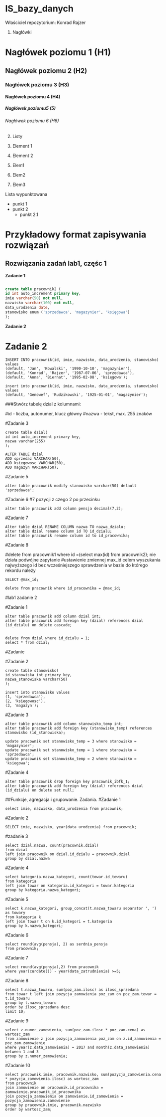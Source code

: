 # IS_bazy_danych

Właściciel repozytorium: Konrad Rajzer

1. Nagłówki
# Nagłówek poziomu 1 (H1)
## Nagłówek poziomu 2 (H2)
### Nagłówek poziomu 3 (H3)
#### Nagłówek poziomu 4 (H4)
##### Nagłówek poziomu5 (5)
###### Nagłówek poziomu 6 (H6)

2. Listy
1. Element 1
2. Element 2

1. Elem1
2. Elem2
3. Elem3

Lista wypunktowana
* punkt 1
* punkt 2
  * punkt 2.1
 
# Przykładowy format zapisywania rozwiązań

## Rozwiązania zadań lab1, częśc 1

**Zadanie 1**
```sql

create table pracownik2 (
id int auto_increment primary key,
imie varchar(50) not null,
nazwisko varchar(100) not null,
data_urodzenia date,
stanowisko enum ('sprzedawca', 'magazynier', 'księgowa')
);
```

**Zadanie 2**
# Zadanie 2
```
INSERT INTO pracownik(id, imie, nazwisko, data_urodzenia, stanowisko) values
(default, 'Jan', 'Kowalski', '1990-10-10', 'magazynier'),
(default, 'Konrad', 'Rajzer', '1987-07-06', 'sprzedawca'),
(default, 'Anna', 'Biernat', '1995-02-08', 'księgowa');

insert into pracownik(id, imie, nazwisko, data_urodzenia, stanowisko) values
(default, 'Genowef', 'Rudzikowski', '1925-01-01', 'magazynier');
```
###Stwórz tabelę dzial z kolumnami:

#id - liczba, autonumer, klucz główny
#nazwa - tekst, max. 255 znaków

#Zadanie 3
```
create table dzial(
id int auto_increment primary key,
nazwa varchar(255)
);

ALTER TABLE dzial
ADD sprzedaz VARCHAR(50),	
ADD ksiegowosc VARCHAR(50),
ADD magazyn VARCHAR(50);
```
#Zadanie 5
```
alter table pracownik modify stanowisko varchar(50) default 'sprzedawca';
```
#Zadanie 6
#7 pozycji z czego 2 po przecinku
```
alter table pracownik add column pensja decimal(7,2);
```
#Zadanie 7
```
Alter table dzial RENAME COLUMN nazwa TO nazwa_dzialu;
alter table dzial rename column id TO id_dzialu;
alter table pracownik rename column id to id_pracownika;
```
#Zadanie 8

#delete from pracownik1 where id =(select max(id) from pracownik2); nie działa podwójne zapytanie
#ustawienie zmiennej max_id celem wyszukania najwyższego id bez wcześniejszego sprawdzenia w bazie do którego rekordu należy
```SET @max_id = (SELECT MAX(id_pracownika) FROM pracownik);
SELECT @max_id;

delete from pracownik where id_pracownika = @max_id;

```
#lab1 zadanie 2

#Zadanie 1
```
alter table pracownik add column dzial int;
alter table pracownik add foreign key (dzial) references dzial (id_dzialu) on delete cascade;


delete from dzial where id_dzialu = 1;
select * from dzial;
```
#Zadanie

#Zadanie 2

```
create table stanowisko(
id_stanowiska int primary key,
nazwa_stanowiska varchar(50)
);

insert into stanowisko values
(1, 'sprzedawca'),
(2, 'ksiegowosc'),
(3, 'magazyn');
```

#Zadanie 3
```
alter table pracownik add column stanowisko_temp int;
alter table pracownik add foreign key (stanowisko_temp) references stanowisko (id_stanowiska);

update pracownik set stanowisko_temp = 3 where stanowisko = 'magazynier';
update pracownik set stanowisko_temp = 1 where stanowisko = 'sprzedawca';
update pracownik set stanowisko_temp = 2 where stanowisko = 'ksiegowa';
```
#Zadanie 4
```
alter table pracownik drop foreign key pracownik_ibfk_1;
alter table pracownik add foreign key (dzial) references dzial (id_dzialu) on delete set null;
```

##Funkcje, agregacja i grupowanie. Zadania.
#Zadanie 1
```
select imie, nazwisko, data_urodzenia from pracownik;
```
#Zadanie 2
```
SELECT imie, nazwisko, year(data_urodzenia) from pracownik;
```

#zadanie 3
```
select dzial.nazwa, count(pracownik.dzial)
from dzial
left join pracownik on dzial.id_dzialu = pracownik.dzial
group by dzial.nazwa
```
#Zadanie 4
```
select kategoria.nazwa_kategori, count(towar.id_towaru)
from kategoria
left join towar on kategoria.id_kategori = towar.kategoria
group by kategoria.nazwa_kategori;
```
#Zadanie 5
```
select k.nazwa_kategori, group_concat(t.nazwa_towaru separator ', ') as towary
from kategoria k
left join towar t on k.id_kategori = t.kategoria
group by k.nazwa_kategori;
```
#Zadanie 6
```
select round(avg(pensja), 2) as serdnia_pensja
from pracownik;
```
#Zadanie 7
```
select round(avg(pensja),2) from pracownik
where year(curdate()) - year(data_zatrudnienia) >=5;
```
#Zadanie 8
```
select t.nazwa_towaru, sum(poz_zam.ilosc) as ilosc_sprzedana
from towar t left join pozycja_zamowienia poz_zam on poz_zam.towar = t.id_towaru
group by t.nazwa_towaru
order by ilosc_sprzedana desc
limit 10;
```
#Zadanie 9
```
select z.numer_zamowienia, sum(poz_zam.ilosc * poz_zam.cena) as wartosc_zam
from zamowienie z join pozycja_zamowienia poz_zam on z.id_zamowienia = poz_zam.zamowienie
where year(z.data_zamowienia) = 2017 and month(z.data_zamowienia) between 1 and 3
group by z.numer_zamowienia;
```
#Zadanie 10
```
select pracownik.imie, pracownik.nazwisko, sum(pozycja_zamowienia.cena * pozycja_zamowienia.ilosc) as wartosc_zam
from pracownik
join zamowienie on pracownik.id_pracownika = zamowienie.pracownik_id_pracownika
join pozycja_zamowienia on zamowienie.id_zamowienia = pozycja_zamowienia.zamowienie
group by pracownik.imie, pracownik.nazwisko
order by wartosc_zam;
```
